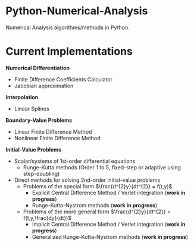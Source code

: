 # Python-Numerical-Analysis
Numerical Analysis algorithms/methods in Python.

# Current Implementations

**Numerical Differentiation**
- Finite Difference Coefficients Calculator
- Jacobian approximation

**Interpolation**
- Linear Splines

**Boundary-Value Problems**
- Linear Finite Difference Method
- Nonlinear Finite Difference Method

**Initial-Value Problems**
- Scalar/systems of 1st-order differential equations
  - Runge-Kutta methods (Order 1 to 5, fixed-step or adaptive using step-doubling)
- Direct methods for solving 2nd-order initial-value problems
  - Problems of the special form $\frac{d^{2}y}{dt^{2}} = f(t,y)$
    - Explicit Central Difference Method / Verlet integration (**work in progress**)
    - Runge-Kutta-Nystrom methods (**work in progress**)
  - Problems of the more general form $\frac{d^{2}y}{dt^{2}} = f(t,y,\frac{dy}{dt})$
    - Implicit Central Difference Method / Verlet integration (**work in progress**)
    - Generalized Runge-Kutta-Nystrom methods (**work in progress**)
